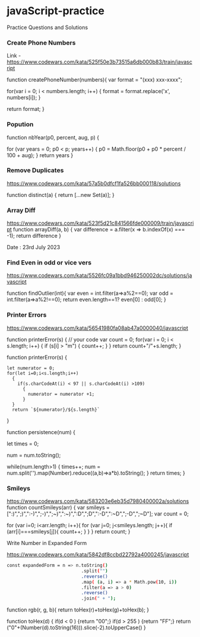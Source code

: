 # javaScript-practice
Practice Questions and Solutions

### Create Phone Numbers
Link - https://www.codewars.com/kata/525f50e3b73515a6db000b83/train/javascript

function createPhoneNumber(numbers){
  var format = "(xxx) xxx-xxxx";
  
  for(var i = 0; i < numbers.length; i++)
  {
    format = format.replace('x', numbers[i]);
  }
  
  return format;
}

### Popution
function nbYear(p0, percent, aug, p) {
    
  for (var years = 0; p0 < p; years++) {
    p0 = Math.floor(p0 + p0 * percent / 100 + aug);
  }
  return years
}

### Remove Duplicates
https://www.codewars.com/kata/57a5b0dfcf1fa526bb000118/solutions

function distinct(a) {
  return [...new Set(a)];
}

### Array Diff
https://www.codewars.com/kata/523f5d21c841566fde000009/train/javascript
function arrayDiff(a, b) {
  var difference = a.filter(x => b.indexOf(x) === -1);
  return difference
}

Date : 23rd July 2023
### Find Even in odd or vice vers
https://www.codewars.com/kata/5526fc09a1bbd946250002dc/solutions/javascript

function findOutlier(int){
  var even = int.filter(a=>a%2==0);
  var odd = int.filter(a=>a%2!==0);
  return even.length==1? even[0] : odd[0];
}

### Printer Errors
https://www.codewars.com/kata/56541980fa08ab47a0000040/javascript

function printerError(s) {
    // your code
    var count = 0;
    for(var i = 0; i < s.length; i++) {
      if (s[i] > "m") {
        count++;
      }
    }
    return count+"/"+s.length;
}

function printerError(s) {
    
    let numerator = 0;
    for(let i=0;i<s.length;i++)
      {
        if(s.charCodeAt(i) < 97 || s.charCodeAt(i) >109)
          {
            numerator = numerator +1;
          }
      }
      return `${numerator}/${s.length}`
}


function persistence(num) {
   
  let times = 0;
  
  num = num.toString();
  
  while(num.length>1)
    {
    times++;
     num = num.split('').map(Number).reduce((a,b)=>a*b).toString();
    }
  return times;
}
### Smileys
https://www.codewars.com/kata/583203e6eb35d7980400002a/solutions
function countSmileys(arr) {
var smileys = [":)",";)",":-)",";-)",";~)",":~)",":D",";D",":-D",":~D",";-D",";~D"];
var count = 0;

for (var i=0; i<arr.length; i++){
  for (var j=0; j<smileys.length; j++){
    if (arr[i]===smileys[j]){
      count++;
    }
  }
  }
return count;
}

Write Number in Expanded Form

https://www.codewars.com/kata/5842df8ccbd22792a4000245/javascript
```sh
const expandedForm = n => n.toString()
                            .split("")
                            .reverse()
                            .map( (a, i) => a * Math.pow(10, i))
                            .filter(a => a > 0)
                            .reverse()
                            .join(" + ");
```


function rgb(r, g, b){
	return toHex(r)+toHex(g)+toHex(b);
}

function toHex(d) {
    if(d < 0 ) {return "00";}
    if(d > 255 ) {return "FF";}
    return  ("0"+(Number(d).toString(16))).slice(-2).toUpperCase()
}
